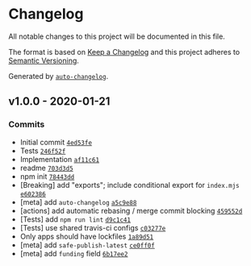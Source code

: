 # Changelog

All notable changes to this project will be documented in this file.

The format is based on [Keep a Changelog](https://keepachangelog.com/en/1.0.0/)
and this project adheres to [Semantic Versioning](https://semver.org/spec/v2.0.0.html).

Generated by [`auto-changelog`](https://github.com/CookPete/auto-changelog).

## v1.0.0 - 2020-01-21

### Commits

- Initial commit [`4ed53fe`](https://github.com/es-shims/Array.prototype.keys/commit/4ed53fef9e4147b87fab7887f643070935cd7633)
- Tests [`246f52f`](https://github.com/es-shims/Array.prototype.keys/commit/246f52fbd095088373a983e97bec975e649f4e5b)
- Implementation [`af11c61`](https://github.com/es-shims/Array.prototype.keys/commit/af11c6143a1dca8c27a261c9a9c9e142dba8a9e6)
- readme [`703d3d5`](https://github.com/es-shims/Array.prototype.keys/commit/703d3d553c75583a139433ead952d4c1aeccbb01)
- npm init [`78443dd`](https://github.com/es-shims/Array.prototype.keys/commit/78443ddede7da0f3e483d140b3f736ee7c366ccc)
- [Breaking] add "exports"; include conditional export for `index.mjs` [`e602386`](https://github.com/es-shims/Array.prototype.keys/commit/e60238640e79d0aa3e5b2ef2758d4a74fc28facf)
- [meta] add `auto-changelog` [`a5c9e88`](https://github.com/es-shims/Array.prototype.keys/commit/a5c9e880f266a7d12d96ec7204219c14843f0570)
- [actions] add automatic rebasing / merge commit blocking [`459552d`](https://github.com/es-shims/Array.prototype.keys/commit/459552d1f69fe6556f7ae3222d75cd9b368ed0cf)
- [Tests] add `npm run lint` [`d9c1c41`](https://github.com/es-shims/Array.prototype.keys/commit/d9c1c41e2949453f4a8a60aa7f4aed4d776b3d3f)
- [Tests] use shared travis-ci configs [`c03277e`](https://github.com/es-shims/Array.prototype.keys/commit/c03277ec9fc2766e458f4bfe031a3876924bd52a)
- Only apps should have lockfiles [`1a89d51`](https://github.com/es-shims/Array.prototype.keys/commit/1a89d519dfc5b3e60019404e7c3cbc60e73f28f3)
- [meta] add `safe-publish-latest` [`ce0ff0f`](https://github.com/es-shims/Array.prototype.keys/commit/ce0ff0fd7bb25cd8a22daec8d646985a7ce1ec79)
- [meta] add `funding` field [`6b17ee2`](https://github.com/es-shims/Array.prototype.keys/commit/6b17ee21ae47e89dff338674ccde8bba434980c2)
